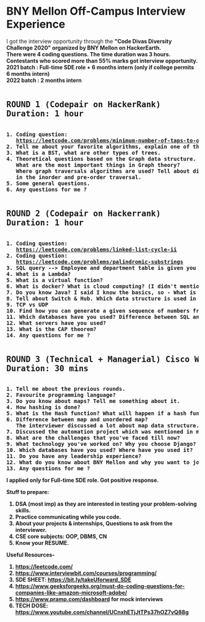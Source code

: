 <h1>BNY Mellon Off-Campus Interview Experience</h1> 
I got the interview opportunity through the <b>"Code Divas Diversity Challenge 2020"<b> organized by BNY Mellon on HackerEarth.<br>
There were 4 coding questions. The time duration was 3 hours.<br>Contestants who scored more than 55% marks got interview opportunity.<br>2021 batch : Full-time SDE role + 6 months intern (only if college permits 6 months intern)<br>2022 batch : 2 months intern
<pre>
<h2>ROUND 1 (Codepair on HackerRank) <br>Duration: 1 hour </h2>
1. Coding question: 
   <a href="https://leetcode.com/problems/minimum-number-of-taps-to-open-to-water-a-garden/">https://leetcode.com/problems/minimum-number-of-taps-to-open-to-water-a-garden/</a>
2. Tell me about your favorite algorithms, explain one of them, and write the code for the same.
3. What is a BST, what are other types of trees.
4. Theoretical questions based on the Graph data structure. 
   What are the most important things in Graph theory?
   Where graph traversals algorithms are used? Tell about different traversal algorithms and write the order of printing of nodes 
   in the inorder and pre-order traversal.
5. Some general questions.
6. Any questions for me ?
</pre>
<pre>
<h2>ROUND 2 (Codepair on Hackerrank)<br>Duration: 1 hour</h2>
1. Coding question: 
   <a href="https://leetcode.com/problems/linked-list-cycle-ii">https://leetcode.com/problems/linked-list-cycle-ii</a>
2. Coding question:
   <a href="https://leetcode.com/problems/palindromic-substrings">https://leetcode.com/problems/palindromic-substrings</a>
3. SQL query --> Employee and department table is given you need to find the salary of employees in each department
4. What is a Lambda?
5. What is a virtual function?
6. What is docker? What is cloud computing? (I didn't mention these in my resume)
7. Do you know Java? I said I know the basics, so - What is the entry point of a code in Java? Tell the syntax? Why main is static?
8. Tell about Switch & Hub. Which data structure is used in switches?
9. TCP vs UDP
10. Find how you can generate a given sequence of numbers from the BST shown on the whiteboard.
11. Which databases have you used? Difference between SQL and NoSQL.
12. What servers have you used?
13. What is the CAP theorem?
14. Any questions for me ?
</pre>
<pre>
<h2>ROUND 3 (Technical + Managerial) Cisco WebEx<br>Duration: 30 mins</h2>
1. Tell me about the previous rounds.
2. Favourite programming language?
3. Do you know about maps? Tell me something about it.
4. How hashing is done?
5. What is the Hash function? What will happen if a hash function returns 1 always?
6. Difference between map and unordered map?
   The interviewer discussed a lot about map data structure.
7. Discussed the automation project which was mentioned in my resume.  
8. What are the challenges that you've faced till now?
9. What technology you've worked on? Why you choose Django? What is ORM?
10. Which databases have you used? Where have you used it?
11. Do you have any leadership experience?
12. What do you know about BNY Mellon and why you want to join it?
13. Any questions for me ?  
</pre>

I applied only for Full-time SDE role. 
Got positive response.

Stuff to prepare:
1. DSA (most imp) as they are interested in testing your problem-solving skills.
2. Practice communicating while you code.
3. About your projects & internships, Questions to ask from the interviewer.
4. CSE core subjects: OOP, DBMS, CN
5. Know your RESUME.

Useful Resources-
1. https://leetcode.com/
2. https://www.interviewbit.com/courses/programming/
3. SDE SHEET: https://bit.ly/takeUforward_SDE
4. https://www.geeksforgeeks.org/must-do-coding-questions-for-companies-like-amazon-microsoft-adobe/
5. https://www.pramp.com/dashboard for mock interviews
6. TECH DOSE:
   https://www.youtube.com/channel/UCnxhETjJtTPs37hOZ7vQ88g


